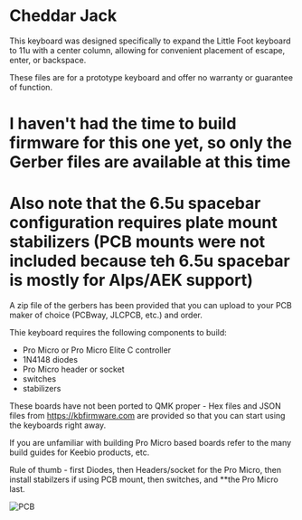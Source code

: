 # Cheddar Jack

This keyboard was designed specifically to expand the Little Foot keyboard to 11u with a center column, allowing for convenient placement of escape, enter, or backspace.

These files are for a prototype keyboard and offer no warranty or guarantee of function.

# I haven't had the time to build firmware for this one yet, so only the Gerber files are available at this time

# Also note that the 6.5u spacebar configuration requires plate mount stabilizers (PCB mounts were not included because teh 6.5u spacebar is mostly for Alps/AEK support)

A zip file of the gerbers has been provided that you can upload to your PCB maker of choice (PCBway, JLCPCB, etc.) and order.

Thie keyboard requires the following components to build:
* Pro Micro or Pro Micro Elite C controller
* 1N4148 diodes
* Pro Micro header or socket
* switches
* stabilizers

These boards have not been ported to QMK proper - Hex files and JSON files from https://kbfirmware.com are provided so that you can start using the keyboards right away.

If you are unfamiliar with building Pro Micro based boards refer to the many build guides for Keebio products, etc. 

Rule of thumb - first Diodes, then Headers/socket for the Pro Micro, then install stabilzers if using PCB mount, then switches, and **the Pro Micro last.


![PCB](cheddar.jpeg)



